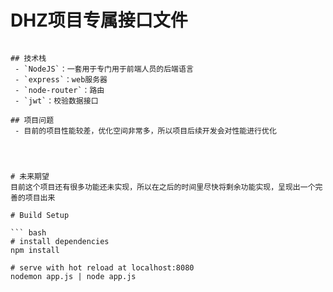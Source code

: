 # DHZ项目专属接口文件

```

## 技术栈
 - `NodeJS`：一套用于专门用于前端人员的后端语言
 - `express`：web服务器
 - `node-router`：路由
 - `jwt`：校验数据接口

## 项目问题
 - 目前的项目性能较差，优化空间非常多，所以项目后续开发会对性能进行优化




# 未来期望
目前这个项目还有很多功能还未实现，所以在之后的时间里尽快将剩余功能实现，呈现出一个完善的项目出来

# Build Setup

``` bash
# install dependencies
npm install

# serve with hot reload at localhost:8080
nodemon app.js | node app.js

